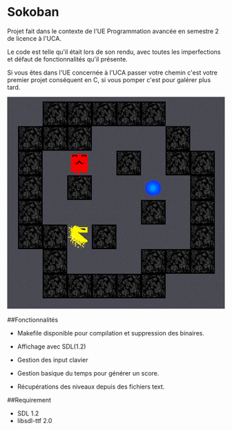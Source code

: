 # Sokoban

Projet fait dans le contexte de l'UE Programmation avancée en semestre 2 de licence à l'UCA.

Le code est telle qu'il était lors de son rendu, avec toutes les imperfections et défaut de fonctionnalités qu'il présente.

Si vous êtes dans l'UE concernée à l'UCA passer votre chemin c'est votre premier projet conséquent en C, si vous pomper c'est pour galérer plus tard.


![Text alternatif](galerie/sokoban_1.png)

##Fonctionnalités

* Makefile disponible pour compilation et suppression des binaires.

* Affichage avec SDL(1.2)

* Gestion des input clavier

* Gestion basique du temps pour générer un score.

* Récupérations des niveaux depuis des fichiers text. 


##Requirement


* SDL 1.2
* libsdl-ttf 2.0
